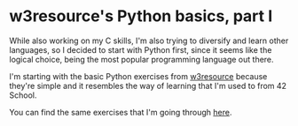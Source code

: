 # w3resource's Python basics, part I
While also working on my C skills, I'm also trying to diversify and learn other languages, so I decided to start with Python first, since it seems like the logical choice, being the most popular programming language out there.

I'm starting with the basic Python exercises from [w3resource](https://www.w3resource.com/index.php) because they're simple and it resembles the way of learning that I'm used to from 42 School.

You can find the same exercises that I'm going through [here](https://www.w3resource.com/python-exercises/python-basic-exercises.php).